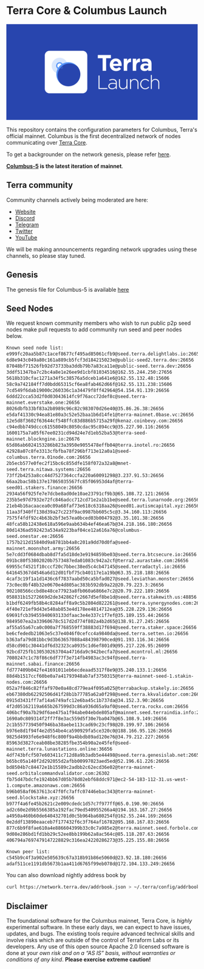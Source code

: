 # Terra Core & Columbus Launch

![banner](launch-banner.png)

This repository contains the configuration parameters for Columbus, Terra's official mainnet. Columbus is the first decentralized network of nodes communicating over [Terra Core](https://github.com/terra-money/core).

To get a backgrounder on the network genesis, please refer [here](https://github.com/terra-money/mainnet/blob/master/GENESIS.md).

**[Columbus-5](https://github.com/terra-money/mainnet/tree/master/columbus-5) is the latest iteration of mainnet**.

## Terra community

Community channels actively being moderated are here:

- [Website](https://terra.money/)
- [Discord](https://discord.gg/bYfyhUT)
- [Telegram](https://t.me/terra_announcements)
- [Twitter](https://twitter.com/terra_money)
- [YouTube](https://goo.gl/3G4T1z)

We will be making announcements regarding network upgrades using these channels, so please stay tuned.

## Genesis

The genesis file for Columbus-5 is available [here](https://columbus-genesis.s3.ap-northeast-1.amazonaws.com/columbus-5-genesis.json)

## Seed Nodes

We request known community members who wish to run public p2p seed nodes make pull requests to add community run seed and peer nodes below.

```
Known seed node list:
e999fc20aa5b87c1acef8677cf495ad85061cfb9@seed.terra.delightlabs.io:26656
6d8e943c049a80c161a889cb5fcf3d184215023e@public-seed2.terra.dev:26656
87048bf71526fb92d73733ba3ddb79b7a83ca11e@public-seed.terra.dev:26656
3ddf51347ba7c2bc4a8e1e26ee9d1cbf81034516@162.55.244.250:27656
5618b310cfac1271a34f5c38576a5dceb1a641e6@162.55.132.48:15606
58c9a742184ff7d0bdd65315cf6ea8fab462d66f@162.55.131.238:15606
7cd549f6dab19000c260336c1a34479f8ff42964@54.154.91.139:26656
6ddd22cca53d2f0d03043614fc9f76acc72def8c@seed.terra-mainnet.everstake.one:26656
8026dbfb33bf83a2b8989c96c82c983070d26e40@35.86.26.38:26656
e5daf41330c94ea81e80a3c52e52baa1b6d14fe1@terra-mainnet.0base.vc:26656
12e5d8f3602f63644cf548ffc83d886b5715a29f@kenaz.coinbevy.com:26656
c94edbb749dccc61558049c8050cdac95c894cc9@35.227.90.116:26656
1600175a7a05f67ee0231cd94d24e7d1eb52ba53@terra-seed-mainnet.blockngine.io:26676
65d86ab6024153286b823a3950e9055478effb04@terra.inotel.ro:26656
42928a07c8fe3313cfbfba78f296bf713e12a0a1@seed-columbus.terra.01node.com:26656
2b5ecb577e0fec2f15bc6c855dfe158f072a32a8@mnet-seed.terra.nitawa.systems:26656
73ff2b4253a8cc44d7527364ccfa220a60091298@3.237.91.53:26656
66aa2bac58b137e17865035567fc85f06953d4af@terra-seed01.stakers.finance:26656
2934a56f925fe7e7dcbe8ad0de10ae23791cf9b3@65.108.72.121:26656
235b5e97d7932e72fc846adcc712cd71e2a1b1be@seed.terra.lunarnode.org:26656
21eb4b16acaacea0c09a68faf73e618c6318aa26@seed01.autismcapital.xyz:26656
11aa3f340ff138d39a27c223f9ac0987bb605c5c@3.34.160.113:26656
7575f4fdf92c4b63b2bf3e57ea0bced03b004792@3.35.101.38:26656
48fca58b12438e618a596e9aab634b4ef46ea67b@34.218.166.180:26656
80d1436ad592423a534a9223baf04ce12a616a76@columbus-seed.onestar.ee:26656
1757b212d15840d9a8781bb4a8c201a9dd70d0fa@seed-mainnet.moonshot.army:26656
5e7cdd3f0684dbab8d7fa5d18de3e9194859be03@seed.terra.btcsecure.io:26656
091bc80f53802020b7573487eda01083c942a2cf@terra2.aurastake.com:26656
69955cf4521f10cccf20c7bbec38ed5c4cb47145@seed.terradactyl.io:26656
641645367d4546a6d12d01fbf75cb40117e1a19b@63.35.218.188:26656
4caf3c19f1a1d1436c6f7837aabd50ca5bfad027@seed.leviathan.monster:26656
73c0ec0bf48b32e0670e4d805ac383b592db9a22@20.79.223.3:26656
902108566ccbd8e48ce77923a8fb060a6866e7c2@20.79.222.189:26656
058831b15272669d2de342862fc2667d5ef8be1d@seed.terra.stakewith.us:48856
b1bdf6249fb58b4c8284aff8a9c5b2804d822261@seed.terra.synergynodes.com:26656
4f40e721ef9d43e540ab853e4d178ee4814712ea@35.228.229.136:26656
69691fcb39455940693133dfaac3e4e337c1f7ef@35.189.155.44:26656
9849507ea2a33960678c517d2d774f802a4b2d65@138.91.27.245:26656
af55a55a67ca0c000a7f768559ff38883d17f694@seed.terra.staker.space:26656
be6cfededb21063e5c37e4046f0cefcc4a9840da@seed.terra.setten.io:26656
b363afa79d81bbc9d3b63657088a484398790ced@91.193.116.34:26656
d58cd901c30441df6d32323ca0935c1d6ef801d9@95.217.226.95:26099
92bcd725fb130530263704a4716da9c942becfa7@seed.mcontrol.ml:26656
7080247c1c78f86c6df77f3e714fb4983ac3c94f@seed.terra-mainnet.sabai.finance:26656
fd777409b042fe41691011eb6ecdeaad5317f8e9@35.240.133.1:26656
88d4b1517ccf60be0a7a41793948ab7af3750315@terra-mainnet-seed-1.stakin-nodes.com:26656
052a7f846c82ffaf970e0a48cd779ea4f095a025@terrabackup.stakely.io:26656
eb67380db62292506d41f28b1b77785a62a0f298@seed.terra.kkvalidator.com:26656
0915d3431ff7af14a6749afc12e6ba45c1b737da@34.152.3.90:26656
4f2d05162119a665b267599d3c86a936d65a9af0@seed.terra.rockx.com:26656
406bcf90a7b29df6ae475a1f94abe04ebde805af@mainnet.seed.terraindia.info:26656
1690a0c809314f2ff7f8e3ac559d5f30e7ba047b@65.108.9.149:26656
2c1b557739450f946ba38aebe113cad69c23cf98@20.199.97.106:26656
b976e8d1f94f4e2d554be4ca590929fa5ce320c0@188.166.95.126:26656
9825d4993fe6e948f6c800f9a4bbdb89ad120e76@34.79.212.227:26656
85963d3827ceab08be38285fbe354b90a2e45fef@seed-mainnet.terra.lunastations.online:36656
4df743bfcf507e603411c712d8a9b3adb5e44498@seed.terra.genesislab.net:26656
b65bc05a140f2d292055d2afbb00997023aed5ed@52.196.61.226:26656
bd8504b7c84472e1b15589c2adbb2c62ecd36e02@terra-mainnet-seed.orbitalcommandvalidator.com:26302
fb75d47bdcfe1924bb67d05b78d02ebf68ddc971@ec2-54-183-112-31.us-west-1.compute.amazonaws.com:26656
b96b058af0637613c47f0fc7affc07446ebac343@terra-mainnet-seed.blockstake.xyz:26656
b977f4a6fe45b2621c2e009cdedc1d57c7f977ff@65.0.190.90:26656
ad2c60e2d9b5566385a192fac79ed540955266a4@194.163.167.27:26656
a4950a460b60de640432701d0c5b964ba680254f@162.55.244.169:26656
0e2ddf13890eaaceb7f177432f6c3f764af16782@95.168.167.83:26656
877c6b9f8fae610a4e886604399b33c0c7a985e2@terra.mainnet.seed.forbole.com:10056
9d08e286bd1fd1bb29c52ee8bb199b62a8ac564c@85.118.207.63:26656
406794a7697479147228829c316ea24220286273@35.225.155.88:26656 
```

```
Known peer list:
c545b9c4f3a902e505639c67a318b91b86e5060d@23.92.18.180:26656
adaf511ce1191db5673b1aa411d6765f99eb078d@172.104.133.249:26656
```

You can also download nightly address book by

```bash
curl https://network.terra.dev/addrbook.json > ~/.terra/config/addrbook.json
```

## Disclaimer

The foundational software for the Columbus mainnet, Terra Core, is *highly* experimental software. In these early days, we can expect to have issues, updates, and bugs. The existing tools require advanced technical skills and involve risks which are outside of the control of Terraform Labs or its developers. Any use of this open source Apache 2.0 licensed software is done at your _own risk and on a “AS IS” basis, without warranties or conditions of any kind_. **Please exercise extreme caution!**
